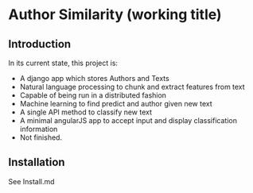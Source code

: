 # Author Similarity (working title)

## Introduction

In its current state, this project is:
* A django app which stores Authors and Texts
* Natural language processing to chunk and extract features from text
* Capable of being run in a distributed fashion
* Machine learning to find predict and author given new text
* A single API method to classify new text
* A minimal angularJS app to accept input and display classification information
* Not finished.

## Installation

See Install.md
